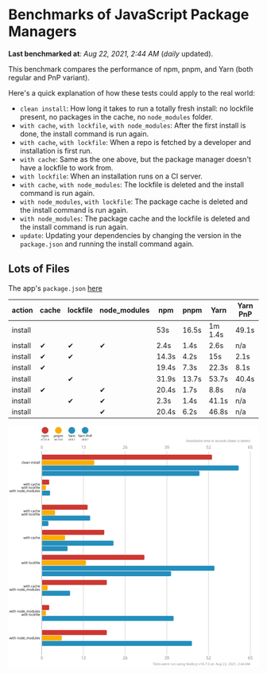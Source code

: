 # Benchmarks of JavaScript Package Managers

**Last benchmarked at**: _Aug 22, 2021, 2:44 AM_ (_daily_ updated).

This benchmark compares the performance of npm, pnpm, and Yarn (both regular and PnP variant).

Here's a quick explanation of how these tests could apply to the real world:

- `clean install`: How long it takes to run a totally fresh install: no lockfile present, no packages in the cache, no `node_modules` folder.
- `with cache`, `with lockfile`, `with node_modules`: After the first install is done, the install command is run again.
- `with cache`, `with lockfile`: When a repo is fetched by a developer and installation is first run.
- `with cache`: Same as the one above, but the package manager doesn't have a lockfile to work from.
- `with lockfile`: When an installation runs on a CI server.
- `with cache`, `with node_modules`: The lockfile is deleted and the install command is run again.
- `with node_modules`, `with lockfile`: The package cache is deleted and the install command is run again.
- `with node_modules`: The package cache and the lockfile is deleted and the install command is run again.
- `update`: Updating your dependencies by changing the version in the `package.json` and running the install command again.

## Lots of Files

The app's `package.json` [here](https://github.com/pnpm/pnpm.github.io/blob/main/benchmarks/fixtures/alotta-files/package.json)

| action  | cache | lockfile | node_modules| npm | pnpm | Yarn | Yarn PnP |
| ---     | ---   | ---      | ---         | --- | ---  | ---  | ---      |
| install |       |          |             | 53s | 16.5s | 1m 1.4s | 49.1s |
| install | ✔     | ✔        | ✔           | 2.4s | 1.4s | 2.6s | n/a |
| install | ✔     | ✔        |             | 14.3s | 4.2s | 15s | 2.1s |
| install | ✔     |          |             | 19.4s | 7.3s | 22.3s | 8.1s |
| install |       | ✔        |             | 31.9s | 13.7s | 53.7s | 40.4s |
| install | ✔     |          | ✔           | 20.4s | 1.7s | 8.8s | n/a |
| install |       | ✔        | ✔           | 2.3s | 1.4s | 41.1s | n/a |
| install |       |          | ✔           | 20.4s | 6.2s | 46.8s | n/a |

![Graph of the alotta-files results](../../static/img/benchmarks/alotta-files.svg)